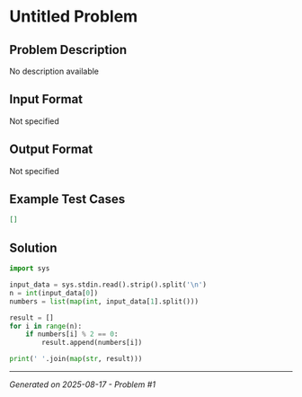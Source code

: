 # Untitled Problem

## Problem Description
No description available

## Input Format
Not specified

## Output Format
Not specified

## Example Test Cases
```json
[]
```

## Solution
```python
import sys

input_data = sys.stdin.read().strip().split('\n')
n = int(input_data[0])
numbers = list(map(int, input_data[1].split()))

result = []
for i in range(n):
    if numbers[i] % 2 == 0:
        result.append(numbers[i])

print(' '.join(map(str, result)))
```

---
*Generated on 2025-08-17 - Problem #1*